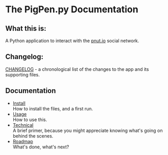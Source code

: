 # The PigPen.py Documentation

## What this is:
A Python application to interact with the [pnut.io](https://pnut.io) social network.

## Changelog:
[CHANGELOG](CHANGELOG.md) - a chronological list of the changes to the app and its supporting files.

## Documentation
* [Install](10-install.md)   
  How to install the files, and a first run.
* [Usage](20-usage.md)   
  How to use this.
* [Technical](docs/30-technical.md)   
  A brief primer, because you might appreciate knowing what's going on behind the scenes.
* [Roadmap](docs/90-roadmap.md)   
  What's done, what's next?

